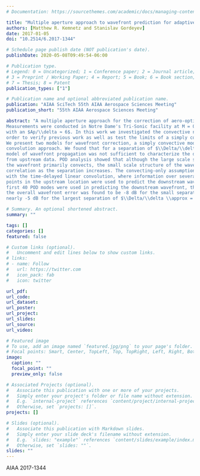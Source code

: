 ```yaml
---
# Documentation: https://sourcethemes.com/academic/docs/managing-content/

title: "Multiple aperture approach to wavefront prediction for adaptive-optic applications"
authors: [Matthew R. Kemnetz and Stanislav Gordeyev]
date: 2017-01-05
doi: "10.2514/6.2017-1344"

# Schedule page publish date (NOT publication's date).
publishDate: 2020-05-08T09:49:54-06:00

# Publication type.
# Legend: 0 = Uncategorized; 1 = Conference paper; 2 = Journal article;
# 3 = Preprint / Working Paper; 4 = Report; 5 = Book; 6 = Book section;
# 7 = Thesis; 8 = Patent
publication_types: ["1"]

# Publication name and optional abbreviated publication name.
publication: "AIAA SciTech 55th AIAA Aerospace Sciences Meeting"
publication_short: "55th AIAA Aerospace Sciences Meeting"

abstract: "A multiple aperture approach for the correction of aero-optical distortions is presented.
Measurements were conducted in Notre Dame's Tri-Sonic facility at M = 0.2 at 40kHz
with an $Ap/\\delta ≈ 6$. In this work we investigated the convective nature of the wavefront in
order to verify previous work as well as test the limits of a simply convective assumption.
We present two models for wavefront correction, a simply convective model and a linear
convolution approach. We found that for a separation of $\\Delta/\\delta \\approx 3 − 4$ a simply convective
model of wavefront propagation was not sufficient to characterize the downstream wavefront
from upstream data. POD analysis showed that although the large scale structure of
the wavefront primarily convects, the small scale structure of the wavefront quickly loses
correlation as the separation increases. The convecting-only assumption was then replaced
with the time-delayed linear convolution, where information over several sequential time
points in the upstream location were used to predict the downstream wavefront. If the
first 40 POD modes were used in predicting the downstream wavefront, the reduction of
the overall wavefront error was found to be -8 dB for the small separation of $\\Delta/\\delta = 1$ and
nearly -5 dB for the largest separation of $\\Delta/\\delta \\approx = 4$."

# Summary. An optional shortened abstract.
summary: ""

tags: []
categories: []
featured: false

# Custom links (optional).
#   Uncomment and edit lines below to show custom links.
# links:
# - name: Follow
#   url: https://twitter.com
#   icon_pack: fab
#   icon: twitter

url_pdf:
url_code:
url_dataset:
url_poster:
url_project:
url_slides:
url_source:
url_video:

# Featured image
# To use, add an image named `featured.jpg/png` to your page's folder. 
# Focal points: Smart, Center, TopLeft, Top, TopRight, Left, Right, BottomLeft, Bottom, BottomRight.
image:
  caption: ""
  focal_point: ""
  preview_only: false

# Associated Projects (optional).
#   Associate this publication with one or more of your projects.
#   Simply enter your project's folder or file name without extension.
#   E.g. `internal-project` references `content/project/internal-project/index.md`.
#   Otherwise, set `projects: []`.
projects: []

# Slides (optional).
#   Associate this publication with Markdown slides.
#   Simply enter your slide deck's filename without extension.
#   E.g. `slides: "example"` references `content/slides/example/index.md`.
#   Otherwise, set `slides: ""`.
slides: ""
---
```


AIAA 2017-1344
